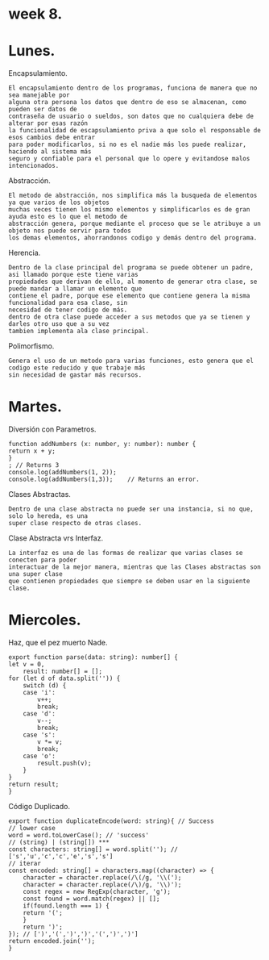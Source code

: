# week 8.
# Lunes.

Encapsulamiento.
    
    El encapsulamiento dentro de los programas, funciona de manera que no sea manejable por
    alguna otra persona los datos que dentro de eso se almacenan, como pueden ser datos de 
    contraseña de usuario o sueldos, son datos que no cualquiera debe de alterar por esas razón
    la funcionalidad de escapsulamiento priva a que solo el responsable de esos cambios debe entrar
    para poder modificarlos, si no es el nadie más los puede realizar, haciendo al sistema más
    seguro y confiable para el personal que lo opere y evitandose malos intencionados.

Abstracción.

    El metodo de abstracción, nos simplifica más la busqueda de elementos ya que varios de los objetos
    muchas veces tienen los mismo elementos y simplificarlos es de gran ayuda esto es lo que el metodo de
    abstracción genera, porque mediante el proceso que se le atribuye a un objeto nos puede servir para todos
    los demas elementos, ahorrandonos codigo y demás dentro del programa.

Herencia.

    Dentro de la clase principal del programa se puede obtener un padre, asi llamado porque este tiene varias
    propiedades que derivan de ello, al momento de generar otra clase, se puede mandar a llamar un elemento que
    contiene el padre, porque ese elemento que contiene genera la misma funcionalidad para esa clase, sin 
    necesidad de tener codigo de más.
    dentro de otra clase puede acceder a sus metodos que ya se tienen y darles otro uso que a su vez
    tambien implementa ala clase principal.

Polimorfismo.

    Genera el uso de un metodo para varias funciones, esto genera que el codigo este reducido y que trabaje más
    sin necesidad de gastar más recursos.

# Martes.

Diversión con Parametros.

    function addNumbers (x: number, y: number): number {
    return x + y;
    }
    ; // Returns 3
    console.log(addNumbers(1, 2));
    console.log(addNumbers(1,3));    // Returns an error. 

Clases Abstractas.

    Dentro de una clase abstracta no puede ser una instancia, si no que, solo lo hereda, es una
    super clase respecto de otras clases.

Clase Abstracta vrs Interfaz.

    La interfaz es una de las formas de realizar que varias clases se conecten para poder
    interactuar de la mejor manera, mientras que las Clases abstractas son una super clase
    que contienen propiedades que siempre se deben usar en la siguiente clase.

# Miercoles.
Haz, que el pez muerto Nade.

    export function parse(data: string): number[] {
    let v = 0,
        result: number[] = [];
    for (let d of data.split('')) {
        switch (d) {
        case 'i':
            v++;
            break;
        case 'd':
            v--;
            break;
        case 's':
            v *= v;
            break;
        case 'o':
            result.push(v);
        }
    }
    return result;
    }


Código Duplicado.

    export function duplicateEncode(word: string){ // Success
    // lower case
    word = word.toLowerCase(); // 'success'
    // (string) | (string[]) ***
    const characters: string[] = word.split(''); // ['s','u','c','c','e','s','s']
    // iterar 
    const encoded: string[] = characters.map((character) => {
        character = character.replace(/\(/g, '\\(');
        character = character.replace(/\)/g, '\\)');
        const regex = new RegExp(character, 'g');
        const found = word.match(regex) || [];
        if(found.length === 1) {
        return '(';
        } 
        return ')';  
    }); // [')','(',')',')','(',')',')']
    return encoded.join('');  
    }